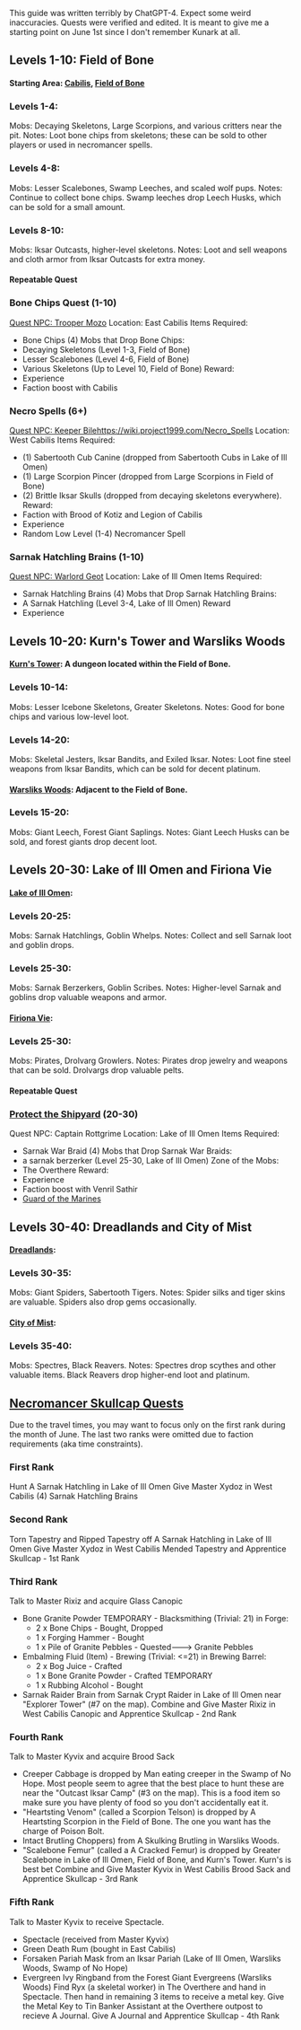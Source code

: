 This guide was written terribly by ChatGPT-4. Expect some weird inaccuracies. Quests were verified and edited. It is meant to give me a starting point on June 1st since I don't remember Kunark at all. 

## Levels 1-10: Field of Bone
#### Starting Area: [Cabilis](https://wiki.project1999.com/Cabilis_Starting_Guide), [Field of Bone](https://wiki.project1999.com/Field_of_Bone)

### Levels 1-4:

Mobs: Decaying Skeletons, Large Scorpions, and various critters near the pit.
Notes: Loot bone chips from skeletons; these can be sold to other players or used in necromancer spells.
### Levels 4-8:

Mobs: Lesser Scalebones, Swamp Leeches, and scaled wolf pups.
Notes: Continue to collect bone chips. Swamp leeches drop Leech Husks, which can be sold for a small amount.
### Levels 8-10:

Mobs: Iksar Outcasts, higher-level skeletons.
Notes: Loot and sell weapons and cloth armor from Iksar Outcasts for extra money.

#### Repeatable Quest
### Bone Chips Quest (1-10)
[Quest NPC: Trooper Mozo](https://wiki.project1999.com/Bone_Chips_(Cabilis))
Location: East Cabilis
Items Required:
- Bone Chips (4)
Mobs that Drop Bone Chips:
- Decaying Skeletons (Level 1-3, Field of Bone)
- Lesser Scalebones (Level 4-6, Field of Bone)
- Various Skeletons (Up to Level 10, Field of Bone)
Reward:
- Experience
- Faction boost with Cabilis

### Necro Spells (6+)
[Quest NPC: Keeper Bile]()https://wiki.project1999.com/Necro_Spells
Location: West Cabilis
Items Required:
- (1) Sabertooth Cub Canine (dropped from Sabertooth Cubs in Lake of Ill Omen)
- (1) Large Scorpion Pincer (dropped from Large Scorpions in Field of Bone)
- (2) Brittle Iksar Skulls (dropped from decaying skeletons everywhere).
Reward:
- Faction with Brood of Kotiz and Legion of Cabilis
- Experience
- Random Low Level (1-4) Necromancer Spell

### Sarnak Hatchling Brains (1-10)
[Quest NPC: Warlord Geot](https://wiki.project1999.com/Sarnak_Hatchling_Brains)
Location: Lake of Ill Omen
Items Required:
- Sarnak Hatchling Brains (4)
Mobs that Drop Sarnak Hatchling Brains:
- A Sarnak Hatchling (Level 3-4, Lake of Ill Omen)
Reward
- Experience

## Levels 10-20: Kurn's Tower and Warsliks Woods
#### [Kurn's Tower](https://wiki.project1999.com/Kurn%27s_Tower): A dungeon located within the Field of Bone.

### Levels 10-14:

Mobs: Lesser Icebone Skeletons, Greater Skeletons.
Notes: Good for bone chips and various low-level loot.
### Levels 14-20:

Mobs: Skeletal Jesters, Iksar Bandits, and Exiled Iksar.
Notes: Loot fine steel weapons from Iksar Bandits, which can be sold for decent platinum.
#### [Warsliks Woods](https://wiki.project1999.com/Warsliks_Wood): Adjacent to the Field of Bone.

### Levels 15-20:
Mobs: Giant Leech, Forest Giant Saplings.
Notes: Giant Leech Husks can be sold, and forest giants drop decent loot.
## Levels 20-30: Lake of Ill Omen and Firiona Vie
#### [Lake of Ill Omen](https://wiki.project1999.com/Lake_of_Ill_Omen):

### Levels 20-25:

Mobs: Sarnak Hatchlings, Goblin Whelps.
Notes: Collect and sell Sarnak loot and goblin drops.
### Levels 25-30:

Mobs: Sarnak Berzerkers, Goblin Scribes.
Notes: Higher-level Sarnak and goblins drop valuable weapons and armor.
#### [Firiona Vie](https://wiki.project1999.com/Firiona_Vie):

### Levels 25-30:
Mobs: Pirates, Drolvarg Growlers.
Notes: Pirates drop jewelry and weapons that can be sold. Drolvargs drop valuable pelts.

#### Repeatable Quest
### [Protect the Shipyard](https://wiki.project1999.com/Protect_the_Shipyard) (20-30)
Quest NPC: Captain Rottgrime
Location: Lake of Ill Omen
Items Required:
- Sarnak War Braid (4)
Mobs that Drop Sarnak War Braids:
- a sarnak berzerker (Level 25-30, Lake of Ill Omen)
Zone of the Mobs:
- The Overthere
Reward:
- Experience
- Faction boost with Venril Sathir
- [Guard of the Marines](https://wiki.project1999.com/Guard_of_the_Marines)

## Levels 30-40: Dreadlands and City of Mist
#### [Dreadlands](https://wiki.project1999.com/Dreadlands):

### Levels 30-35:
Mobs: Giant Spiders, Sabertooth Tigers.
Notes: Spider silks and tiger skins are valuable. Spiders also drop gems occasionally.
#### [City of Mist](https://wiki.project1999.com/City_of_mist):

### Levels 35-40:
Mobs: Spectres, Black Reavers.
Notes: Spectres drop scythes and other valuable items. Black Reavers drop higher-end loot and platinum.

## [Necromancer Skullcap Quests](https://wiki.project1999.com/Necromancer_Skullcap_Quests)
Due to the travel times, you may want to focus only on the first rank during the month of June. The last two ranks were omitted due to faction requirements (aka time constraints).

### First Rank
Hunt A Sarnak Hatchling in Lake of Ill Omen
Give Master Xydoz in West Cabilis (4) Sarnak Hatchling Brains

### Second Rank
Torn Tapestry and Ripped Tapestry off A Sarnak Hatchling in Lake of Ill Omen
Give Master Xydoz in West Cabilis Mended Tapestry and Apprentice Skullcap - 1st Rank

### Third Rank
Talk to Master Rixiz and acquire Glass Canopic
- Bone Granite Powder TEMPORARY - Blacksmithing (Trivial: 21) in Forge:
	- 2 x Bone Chips - Bought, Dropped
	- 1 x Forging Hammer - Bought
	- 1 x Pile of Granite Pebbles - Quested---> Granite Pebbles
- Embalming Fluid (Item) - Brewing (Trivial: <=21) in Brewing Barrel:
	- 2 x Bog Juice - Crafted
	- 1 x Bone Granite Powder - Crafted TEMPORARY
	- 1 x Rubbing Alcohol - Bought
- Sarnak Raider Brain from Sarnak Crypt Raider in Lake of Ill Omen near "Explorer Tower" (#7 on the map).
Combine and Give Master Rixiz in West Cabilis Canopic and Apprentice Skullcap - 2nd Rank

### Fourth Rank
Talk to Master Kyvix and acquire Brood Sack
- Creeper Cabbage is dropped by Man eating creeper in the Swamp of No Hope. Most people seem to agree that the best place to hunt these are near the "Outcast Iksar Camp" (#3 on the map). This is a food item so make sure you have plenty of food so you don't accidentally eat it.
- "Heartsting Venom" (called a Scorpion Telson) is dropped by A Heartsting Scorpion in the Field of Bone. The one you want has the charge of Poison Bolt.
- Intact Brutling Choppers) from A Skulking Brutling in Warsliks Woods.
- "Scalebone Femur" (called a A Cracked Femur) is dropped by Greater Scalebone in Lake of Ill Omen, Field of Bone, and Kurn's Tower. Kurn's is best bet
Combine and Give Master Kyvix in West Cabilis Brood Sack and Apprentice Skullcap - 3rd Rank

### Fifth Rank
Talk to Master Kyvix to receive Spectacle.
- Spectacle (received from Master Kyvix)
- Green Death Rum (bought in East Cabilis)
- Forsaken Pariah Mask from an Iksar Pariah (Lake of Ill Omen, Warsliks Woods, Swamp of No Hope)
- Evergreen Ivy Ringband from the Forest Giant Evergreens (Warsliks Woods)
Find Ryx (a skeletal worker) in The Overthere and hand in Spectacle. Then hand in remaining 3 items to receive a metal key. Give the Metal Key to Tin Banker Assistant at the Overthere outpost to recieve A Journal. Give A Journal and Apprentice Skullcap - 4th Rank

